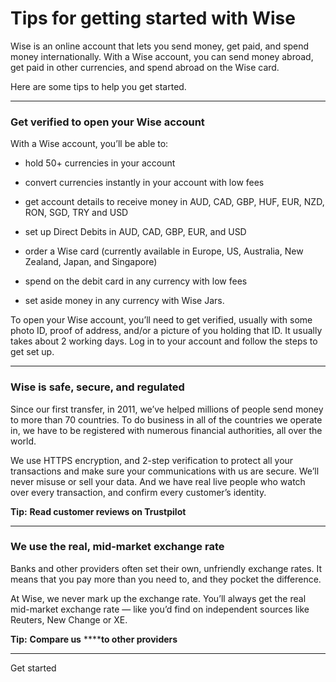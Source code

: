 # Tips for getting started with Wise

Wise is an online account that lets you send money, get paid, and spend money internationally. With a Wise account, you can send money abroad, get paid in other currencies, and spend abroad on the Wise card.

Here are some tips to help you get started. 

* * *

### Get verified to open your Wise account

With a Wise account, you’ll be able to:

  * hold 50+ currencies in your account

  * convert currencies instantly in your account with low fees

  * get account details to receive money in AUD, CAD, GBP, HUF, EUR, NZD, RON, SGD, TRY and USD

  * set up Direct Debits in AUD, CAD, GBP, EUR, and USD

  * order a Wise card (currently available in Europe, US, Australia, New Zealand, Japan, and Singapore)

  * spend on the debit card in any currency with low fees

  * set aside money in any currency with Wise Jars.




To open your Wise account, you’ll need to get verified, usually with some photo ID, proof of address, and/or a picture of you holding that ID. It usually takes about 2 working days. Log in to your account and follow the steps to get set up.

* * *

### Wise is safe, secure, and regulated 

Since our first transfer, in 2011, we’ve helped millions of people send money to more than 70 countries. To do business in all of the countries we operate in, we have to be registered with numerous financial authorities, all over the world. 

We use HTTPS encryption, and 2-step verification to protect all your transactions and make sure your communications with us are secure. We’ll never misuse or sell your data. And we have real live people who watch over every transaction, and confirm every customer’s identity. 

**Tip:** **Read customer reviews on Trustpilot**

* * *

### We use the real, mid-market exchange rate 

Banks and other providers often set their own, unfriendly exchange rates. It means that you pay more than you need to, and they pocket the difference. 

At Wise, we never mark up the exchange rate. You’ll always get the real mid-market exchange rate — like you’d find on independent sources like Reuters, New Change or XE.

 **Tip:** **Compare us** ******to other providers​**

* * *

Get started